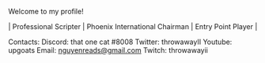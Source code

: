 Welcome to my profile!

| Professional Scripter | Phoenix International Chairman | Entry Point Player |

Contacts:
  Discord: that one cat #8008
  Twitter: throwawayII
  Youtube: upgoats
  Email: nguyenreads@gmail.com
  Twitch: throwawayii

<!---
throwII/throwII is a ✨ special ✨ repository because its `README.md` (this file) appears on your GitHub profile.
You can click the Preview link to take a look at your changes.
--->
